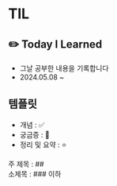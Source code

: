 # TIL

## ✏️ Today I Learned

- 그날 공부한 내용을 기록합니다
- 2024.05.08 ~

## 템플릿

- 개념 : ✅
- 궁금증 : 🤔
- 정리 및 요약 : ⭐

주 제목 : ##  
소제목 : ### 이하

